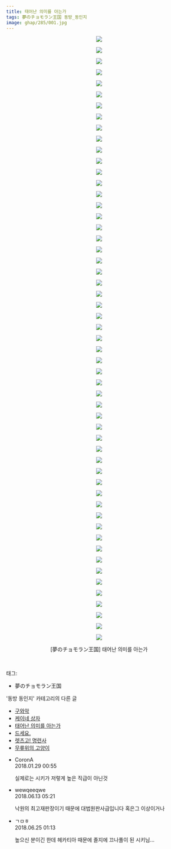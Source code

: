 ```yaml
---
title: 태어난 의미를 아는가
tags: 夢のチョモラン王国 동방_동인지
image: ghap/285/001.jpg
---
```

<div class="article">
<p style="text-align: center; clear: none; float: none;"><img src="{{ site.nasurl }}/ghap/285/001.jpg"/></p>
<p style="text-align: center; clear: none; float: none;"><img src="{{ site.nasurl }}/ghap/285/002.jpg"/></p>
<p style="text-align: center; clear: none; float: none;"><img src="{{ site.nasurl }}/ghap/285/003.jpg"/></p>
<p style="text-align: center; clear: none; float: none;"><img src="{{ site.nasurl }}/ghap/285/004.jpg"/></p>
<p style="text-align: center; clear: none; float: none;"><img src="{{ site.nasurl }}/ghap/285/005.jpg"/></p>
<p style="text-align: center; clear: none; float: none;"><img src="{{ site.nasurl }}/ghap/285/006.jpg"/></p>
<p style="text-align: center; clear: none; float: none;"><img src="{{ site.nasurl }}/ghap/285/007.jpg"/></p>
<p style="text-align: center; clear: none; float: none;"><img src="{{ site.nasurl }}/ghap/285/008.jpg"/></p>
<p style="text-align: center; clear: none; float: none;"><img src="{{ site.nasurl }}/ghap/285/009.jpg"/></p>
<p style="text-align: center; clear: none; float: none;"><img src="{{ site.nasurl }}/ghap/285/010.jpg"/></p>
<p style="text-align: center; clear: none; float: none;"><img src="{{ site.nasurl }}/ghap/285/011.jpg"/></p>
<p style="text-align: center; clear: none; float: none;"><img src="{{ site.nasurl }}/ghap/285/012.jpg"/></p>
<p style="text-align: center; clear: none; float: none;"><img src="{{ site.nasurl }}/ghap/285/013.jpg"/></p>
<p style="text-align: center; clear: none; float: none;"><img src="{{ site.nasurl }}/ghap/285/014.jpg"/></p>
<p style="text-align: center; clear: none; float: none;"><img src="{{ site.nasurl }}/ghap/285/015.jpg"/></p>
<p style="text-align: center; clear: none; float: none;"><img src="{{ site.nasurl }}/ghap/285/016.jpg"/></p>
<p style="text-align: center; clear: none; float: none;"><img src="{{ site.nasurl }}/ghap/285/017.jpg"/></p>
<p style="text-align: center; clear: none; float: none;"><img src="{{ site.nasurl }}/ghap/285/018.jpg"/></p>
<p style="text-align: center; clear: none; float: none;"><img src="{{ site.nasurl }}/ghap/285/019.jpg"/></p>
<p style="text-align: center; clear: none; float: none;"><img src="{{ site.nasurl }}/ghap/285/020.jpg"/></p>
<p style="text-align: center; clear: none; float: none;"><img src="{{ site.nasurl }}/ghap/285/021.jpg"/></p>
<p style="text-align: center; clear: none; float: none;"><img src="{{ site.nasurl }}/ghap/285/022.jpg"/></p>
<p style="text-align: center; clear: none; float: none;"><img src="{{ site.nasurl }}/ghap/285/023.jpg"/></p>
<p style="text-align: center; clear: none; float: none;"><img src="{{ site.nasurl }}/ghap/285/024.jpg"/></p>
<p style="text-align: center; clear: none; float: none;"><img src="{{ site.nasurl }}/ghap/285/025.jpg"/></p>
<p style="text-align: center; clear: none; float: none;"><img src="{{ site.nasurl }}/ghap/285/026.jpg"/></p>
<p style="text-align: center; clear: none; float: none;"><img src="{{ site.nasurl }}/ghap/285/027.jpg"/></p>
<p style="text-align: center; clear: none; float: none;"><img src="{{ site.nasurl }}/ghap/285/028.jpg"/></p>
<p style="text-align: center; clear: none; float: none;"><img src="{{ site.nasurl }}/ghap/285/029.jpg"/></p>
<p style="text-align: center; clear: none; float: none;"><img src="{{ site.nasurl }}/ghap/285/030.jpg"/></p>
<p style="text-align: center; clear: none; float: none;"><img src="{{ site.nasurl }}/ghap/285/031.jpg"/></p>
<p style="text-align: center; clear: none; float: none;"><img src="{{ site.nasurl }}/ghap/285/032.jpg"/></p>
<p style="text-align: center; clear: none; float: none;"><img src="{{ site.nasurl }}/ghap/285/033.jpg"/></p>
<p style="text-align: center; clear: none; float: none;"><img src="{{ site.nasurl }}/ghap/285/034.jpg"/></p>
<p style="text-align: center; clear: none; float: none;"><img src="{{ site.nasurl }}/ghap/285/035.jpg"/></p>
<p style="text-align: center; clear: none; float: none;"><img src="{{ site.nasurl }}/ghap/285/036.jpg"/></p>
<p style="text-align: center; clear: none; float: none;"><img src="{{ site.nasurl }}/ghap/285/037.jpg"/></p>
<p style="text-align: center; clear: none; float: none;"><img src="{{ site.nasurl }}/ghap/285/038.jpg"/></p>
<p style="text-align: center; clear: none; float: none;"><img src="{{ site.nasurl }}/ghap/285/039.jpg"/></p>
<p style="text-align: center; clear: none; float: none;"><img src="{{ site.nasurl }}/ghap/285/040.jpg"/></p>
<p style="text-align: center; clear: none; float: none;"><img src="{{ site.nasurl }}/ghap/285/041.jpg"/></p>
<p style="text-align: center; clear: none; float: none;"><img src="{{ site.nasurl }}/ghap/285/042.jpg"/></p>
<p style="text-align: center; clear: none; float: none;"><img src="{{ site.nasurl }}/ghap/285/043.jpg"/></p>
<p style="text-align: center; clear: none; float: none;"><img src="{{ site.nasurl }}/ghap/285/044.jpg"/></p>
<p style="text-align: center; clear: none; float: none;"><img src="{{ site.nasurl }}/ghap/285/045.jpg"/></p>
<p style="text-align: center; clear: none; float: none;"><img src="{{ site.nasurl }}/ghap/285/046.jpg"/></p>
<p style="text-align: center; clear: none; float: none;"><img src="{{ site.nasurl }}/ghap/285/047.jpg"/></p>
<p style="text-align: center; clear: none; float: none;"><img src="{{ site.nasurl }}/ghap/285/048.jpg"/></p>
<p style="text-align: center; clear: none; float: none;"><img src="{{ site.nasurl }}/ghap/285/049.jpg"/></p>
<p style="text-align: center; clear: none; float: none;"><img src="{{ site.nasurl }}/ghap/285/050.jpg"/></p>
<p style="text-align: center; clear: none; float: none;"><img src="{{ site.nasurl }}/ghap/285/051.jpg"/></p>
<p style="text-align: center; clear: none; float: none;"><img src="{{ site.nasurl }}/ghap/285/052.jpg"/></p>
<p style="text-align: center; clear: none; float: none;"><img src="{{ site.nasurl }}/ghap/285/053.jpg"/></p>
<p style="text-align: center; clear: none; float: none;"><img src="{{ site.nasurl }}/ghap/285/054.jpg"/></p>
<p style="text-align: center; clear: none; float: none;"><img src="{{ site.nasurl }}/ghap/285/055.jpg"/></p>
<p style="text-align: center; clear: none; float: none;">[夢のチョモラン王国] 태어난 의미를 아는가</p>
<p><br/></p>
</div><div class="tagTrail">
<p>태그: </p>
<ul>
<li>夢のチョモラン王国</li>
</ul>
</div><div class="another">
<p>'동방 동인지' 카테고리의 다른 글</p>
<ul>
<li><a href="/2016-06-19-ghap_287">구와악</a></li>
<li><a href="/2016-06-19-ghap_286">케이네 상자</a></li>
<li><a href="/2016-06-19-ghap_285">태어난 의미를 아는가</a></li>
<li><a href="/2016-06-19-ghap_283">드세요.</a></li>
<li><a href="/2016-06-19-ghap_282">렛츠고! 명련사</a></li>
<li><a href="/2016-06-19-ghap_281">무릎위의 고양이</a></li>
</ul>
</div><div class="cb_module cb_fluid">
<div class="cb_wrt cb_profile">
<div class="comment">
<ul>
<li class="cb_thumb_off" id="comment15185930">
<div class="cb_comment_area">
<div class="cb_info_area">
<div class="cb_section">
<span class="cb_nick_name">CoronA</span>
</div>
<div class="cb_section">
<span class="cb_date">2018.01.29 00:55 </span>
</div>
</div>
<div class="cb_dsc_comment">
<p class="cb_dsc">
											실제로는 시키가 저렇게 높은 직급이 아닌것
										</p>
</div>
</div></li>
<li class="cb_thumb_off" id="comment15269943">
<div class="cb_comment_area">
<div class="cb_info_area">
<div class="cb_section">
<span class="cb_nick_name">wewqeeqwe</span>
</div>
<div class="cb_section">
<span class="cb_date">2018.06.13 05:21 </span>
</div>
</div>
<div class="cb_dsc_comment">
<p class="cb_dsc">
											낙원의 최고재판장이기 때문에 대법원판사급입니다 혹은그 이상이거나<br/>
</p>
</div>
</div></li>
<li class="cb_thumb_off" id="comment15276391">
<div class="cb_comment_area">
<div class="cb_info_area">
<div class="cb_section">
<span class="cb_nick_name">ㄱㅁㅎ</span>
</div>
<div class="cb_section">
<span class="cb_date">2018.06.25 01:13 </span>
</div>
</div>
<div class="cb_dsc_comment">
<p class="cb_dsc">
											높으신 분이긴 한데 헤카티아 때문에 졸지에 끄나풀이 된 시키님...
										</p>
</div>
</div></li>
</ul>
</div>
</div><!-- commentList close -->
</div>